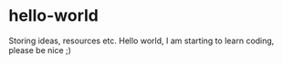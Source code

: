 # hello-world
Storing ideas, resources etc.
Hello world, I am starting to learn coding, please be nice ;)
